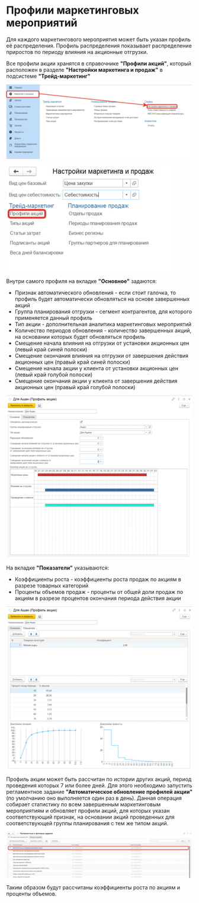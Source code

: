 # Профили маркетинговых мероприятий

Для каждого маркетингового мероприятия может быть указан профиль её распределения. Профиль распределения показывает распределение приростов по периоду влияния на акционные отгрузки.

Все профили акции хранятся в справочнике **"Профили акций"**, который расположен в разделе **"Настройки маркетинга и продаж"** в подсистеме **"Трейд-маркетинг"**

[![1][1]][1]

[![2][2]][2]

Внутри самого профиля на вкладке **"Основное"** задаются:

- Признак автоматического обновления - если стоит галочка, то профиль будет автоматически обновляться на основе завершенных акций
- Группа планирования отгрузки - сегмент контрагентов, для которого применяется данный профиль
- Тип акции - дополнительная аналитика маркетинговых мероприятий
- Количество периодов обновления - количество завершенных акций, на основании которых будет обновляться профиль
- Смещение начала влияния на отгрузки от установки акционных цен (левый край синей полоски)
- Смещение окончания влияния на отгрузки от завершения действия акционных цен (правый край синей полоски)
- Смещение начала акции у клиента от установки акционных цен (левый край голубой полоски)
- Смещение окончания акции у клиента от завершения действия акционных цен (правый край голубой полоски)

[![3][3]][3]

На вкладке **"Показатели"** указываются:

- Коэффициенты роста - коэффициенты роста продаж по акциям в разрезе товарных категорий
- Проценты объемов продаж - проценты от общей доли продаж по акциям в разрезе процентов окончания периода действия акции

[![4][4]][4]

Профиль акции может быть рассчитан по истории других акций, период проведения которых 7 или более дней. Для этого необходимо запустить регламентное задание **"Автоматическое обновление профилей акции"** (по умолчанию оно выполняется один раз в день). Данная операция собирает статистику по всем завершенным маркетинговым мероприятиям и обновляет профили акций, для которых указан соответствующий признак, на основании акций проведенных для соответствующей группы планирования с тем же типом акций. 

[![5][5]][5]

Таким образом будут рассчитаны коэффициенты роста по акциям и проценты объемов.

[1]: MarketingEventProfiles.assets/1.png
[2]: MarketingEventProfiles.assets/2.png
[3]: MarketingEventProfiles.assets/3.png
[4]: MarketingEventProfiles.assets/4.png
[5]: MarketingEventProfiles.assets/5.png